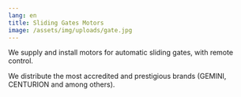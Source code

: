 ```yaml
---
lang: en
title: Sliding Gates Motors
image: /assets/img/uploads/gate.jpg
---
```

We supply and install motors for automatic sliding gates, with remote control.

We distribute the most accredited and prestigious brands (GEMINI, CENTURION and among others).
